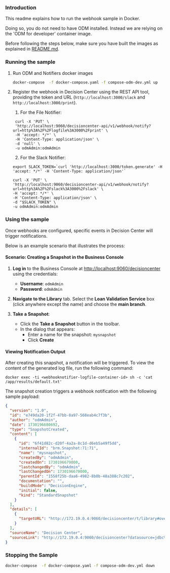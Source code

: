
### Introduction

This readme explains how to run the webhook sample in Docker.

Doing so, you do not need to have ODM installed. Instead we are relying on the 'ODM for developer' container image.

Before following the steps below, make sure you have built the images as explained in [README.md](README.md).

### Running the sample 

1.  Run ODM and Notifiers  docker images
    ```bash
    docker-compose  -f docker-compose.yaml -f compose-odm-dev.yml up
    ```

2. Register the webhook in Decision Center using the REST API tool, providing the token and URL (`http://localhost:3000/slack` and `http://localhost:3000/print`).

   1. For the File Notifier:
   ```shell
    curl -X 'PUT' \
    'http://localhost:9060/decisioncenter-api/v1/webhook/notify?url=http%3A%2F%2Flogfile%3A3000%2Fprint' \
    -H 'accept: */*' \
    -H 'Content-Type: application/json' \
    -d 'null' \
    -u odmAdmin:odmAdmin
    ```

   2. For the Slack Notifier:
    
    ```shell
    export SLACK_TOKEN=`curl 'http://localhost:3000/token.generate' -H 'accept: */*' -H 'Content-Type: application/json'`

    curl -X 'PUT' \
    'http://localhost:9060/decisioncenter-api/v1/webhook/notify?url=http%3A%2F%2Fslack%3A3000%2Fslack' \
    -H 'accept: */*' \
    -H 'Content-Type: application/json' \
    -d "$SLACK_TOKEN" \
    -u odmAdmin:odmAdmin
    ```


### Using the sample

Once webhooks are configured, specific events in Decision Center will trigger notifications. 

Below is an example scenario that illustrates the process:

#### Scenario: Creating a Snapshot in the Business Console

1. **Log in** to the Business Console at [http://localhost:9060/decisioncenter](http://localhost:9060/decisioncenter) using the credentials:  
   - **Username**: `odmAdmin`  
   - **Password**: `odmAdmin`

2. **Navigate to the Library** tab. Select the **Loan Validation Service** box (click anywhere except the name) and choose the **main branch**.

3. **Take a Snapshot**:
   - Click the **Take a Snapshot** button in the toolbar.
   - In the dialog that appears:
     - Enter a name for the snapshot: `mysnapshot`
     - Click **Create**

#### Viewing Notification Output

After creating this snapshot, a notification will be triggered. To view the content of the generated log file, run the following command:

```shell
docker exec -ti <webhooknotifier-logfile-container-id> sh -c 'cat /app/results/default.txt'
```


The snapshot creation triggers a webhook notification with the following sample payload:

```json
{
  "version": "1.0",
  "id": "e749da20-1f2f-47bb-8a97-568eab4c7f3b",
  "author": "odmAdmin",
  "date": 1730196680692,
  "type": "SnapshotCreated",
  "content": [
    {
      "id": "6f41d82c-d20f-4a2a-8c1d-d6eb5a49f5dd",
      "internalId": "brm.Snapshot:71:71",
      "name": "mysnapshot",
      "createdBy": "odmAdmin",
      "createdOn": 1730196679000,
      "lastchangedBy": "odmAdmin",
      "lastChangedOn": 1730196679000,
      "parentId": "1558f25b-daa6-4982-8b0b-48a388c7c202",
      "documentation": "",
      "buildMode": "DecisionEngine",
      "initial": false,
      "kind": "StandardSnapshot"
    }
  ],
  "details": [
    {
      "targetURL": "http://172.19.0.4:9060/decisioncenter/t/library#overviewsnapshot?id=brm.Snapshot%3A71%3A71&datasource=jdbc%2FilogDataSource&baselineId=brm.Snapshot%3A71%3A71"
    }
  ],
  "sourceName": "Decision Center",
  "sourceLink": "http://172.19.0.4:9060/decisioncenter?datasource=jdbc%2FilogDataSource"
}
```


### Stopping the Sample

```bash
docker-compose  -f docker-compose.yaml -f compose-odm-dev.yml down
```



